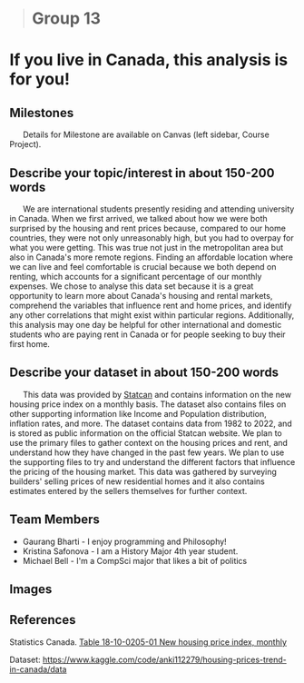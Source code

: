 > # Group 13
# If you live in Canada, this analysis is for you!


## Milestones

&nbsp;&nbsp;&nbsp;&nbsp;&nbsp;&nbsp;Details for Milestone are available on Canvas (left sidebar, Course Project).

## Describe your topic/interest in about 150-200 words

&nbsp;&nbsp;&nbsp;&nbsp;&nbsp;&nbsp;We are international students presently residing and attending university in Canada. When we first arrived, we talked about how we were both surprised by the housing and rent prices because, compared to our home countries, they were not only unreasonably high, but you had to overpay for what you were getting. This was true not just in the metropolitan area but also in Canada's more remote regions. Finding an affordable location where we can live and feel comfortable is crucial because we both depend on renting, which accounts for a significant percentage of our monthly expenses. We chose to analyse this data set because it is a great opportunity to learn more about Canada's housing and rental markets, comprehend the variables that influence rent and home prices, and identify any other correlations that might exist within particular regions. Additionally, this analysis may one day be helpful for other international and domestic students who are paying rent in Canada or for people seeking to buy their first home.

## Describe your dataset in about 150-200 words

&nbsp;&nbsp;&nbsp;&nbsp;&nbsp;&nbsp;This data was provided by [Statcan](https://www150.statcan.gc.ca/t1/tbl1/en/cv.action?pid=1810020501) and contains information on the new housing price index on a monthly basis. The dataset also contains files on other supporting information like Income and Population distribution, inflation rates, and more. The dataset contains data from 1982 to 2022, and is stored as public information on the official Statcan website. We plan to use the primary files to gather context on the housing prices and rent, and understand how they have changed in the past few years. We plan to use the supporting files to try and understand the different factors that influence the pricing of the housing market. This data was gathered by surveying builders' selling prices of new residential homes and it also contains estimates entered by the sellers themselves for further context. 

## Team Members

- Gaurang Bharti - I enjoy programming and Philosophy!
- Kristina Safonova - I am a History Major 4th year student.
- Michael Bell - I'm a CompSci major that likes a bit of politics

## Images


## References

Statistics Canada. [Table 18-10-0205-01  New housing price index, monthly](https://www150.statcan.gc.ca/t1/tbl1/en/tv.action?pid=1810020501)

Dataset: https://www.kaggle.com/code/anki112279/housing-prices-trend-in-canada/data
